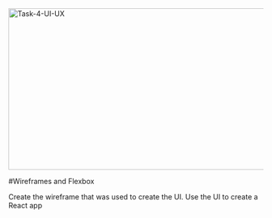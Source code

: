 <img src="https://socialify.git.ci/Thandekaportiap/Task-4-UI-UX/image?language=1&owner=1&name=1&stargazers=1&theme=Light" alt="Task-4-UI-UX" width="640" height="320" />

#Wireframes and Flexbox

Create the wireframe that was used to create the UI.
Use the UI to create a React app
